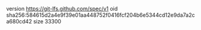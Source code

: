 version https://git-lfs.github.com/spec/v1
oid sha256:584615d2a4e9f39e01aa448752f0416fcf204b6e5344cd12e9da7a2ca680cd42
size 33300

